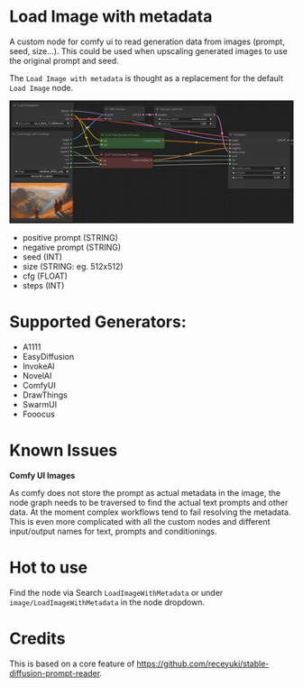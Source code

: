 # Load Image with metadata

A custom node for comfy ui to read generation data from images (prompt, seed, size...). 
This could be used when upscaling generated images to use the original prompt and seed.

The `Load Image with metadata` is thought as a replacement for the default `Load Image` node.

<img src="./workflow/screenshot.jpg" alt="screenshot" max-height="500"/>

* positive prompt (STRING)
* negative prompt (STRING)
* seed (INT)
* size (STRING: eg. 512x512)
* cfg (FLOAT)
* steps (INT)

# Supported Generators:

* A1111
* EasyDiffusion
* InvokeAI
* NovelAI
* ComfyUI
* DrawThings
* SwarmUI
* Fooocus

# Known Issues

**Comfy UI Images**

As comfy does not store the prompt as actual metadata in the image, the node graph needs to be traversed to find the actual text prompts and other data.
At the moment complex workflows tend to fail resolving the metadata. This is even more complicated with all the custom nodes and different input/output names for text, prompts and conditionings.

# Hot to use

Find the node via Search `LoadImageWithMetadata` or under `image/LoadImageWithMetadata` in the node dropdown.

# Credits

This is based on a core feature of https://github.com/receyuki/stable-diffusion-prompt-reader.
